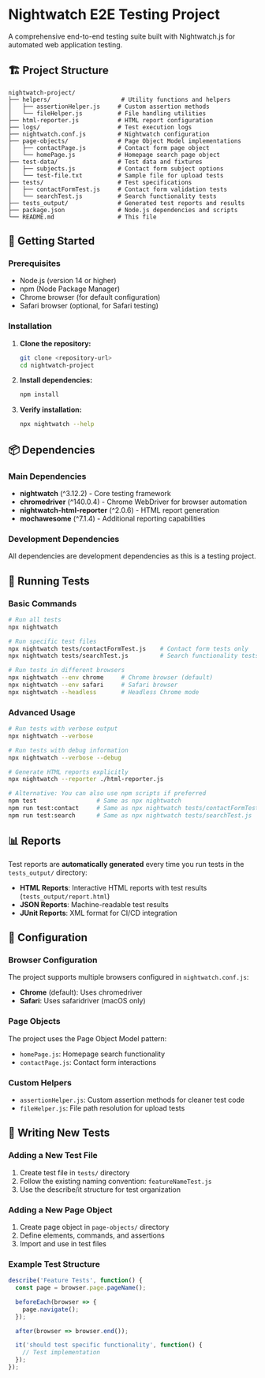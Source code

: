 # Nightwatch E2E Testing Project

A comprehensive end-to-end testing suite built with Nightwatch.js for automated web application testing.

## 🏗️ Project Structure

```
nightwatch-project/
├── helpers/                    # Utility functions and helpers
│   ├── assertionHelper.js     # Custom assertion methods
│   └── fileHelper.js          # File handling utilities
├── html-reporter.js           # HTML report configuration
├── logs/                      # Test execution logs
├── nightwatch.conf.js         # Nightwatch configuration
├── page-objects/              # Page Object Model implementations
│   ├── contactPage.js         # Contact form page object
│   └── homePage.js            # Homepage search page object
├── test-data/                 # Test data and fixtures
│   ├── subjects.js            # Contact form subject options
│   └── test-file.txt          # Sample file for upload tests
├── tests/                     # Test specifications
│   ├── contactFormTest.js     # Contact form validation tests
│   └── searchTest.js          # Search functionality tests
├── tests_output/              # Generated test reports and results
├── package.json               # Node.js dependencies and scripts
└── README.md                  # This file
```

## 🚀 Getting Started

### Prerequisites

- Node.js (version 14 or higher)
- npm (Node Package Manager)
- Chrome browser (for default configuration)
- Safari browser (optional, for Safari testing)

### Installation

1. **Clone the repository:**
   ```bash
   git clone <repository-url>
   cd nightwatch-project
   ```

2. **Install dependencies:**
   ```bash
   npm install
   ```

3. **Verify installation:**
   ```bash
   npx nightwatch --help
   ```

## 📦 Dependencies

### Main Dependencies
- **nightwatch** (^3.12.2) - Core testing framework
- **chromedriver** (^140.0.4) - Chrome WebDriver for browser automation
- **nightwatch-html-reporter** (^2.0.6) - HTML report generation
- **mochawesome** (^7.1.4) - Additional reporting capabilities

### Development Dependencies
All dependencies are development dependencies as this is a testing project.

## 🧪 Running Tests

### Basic Commands

```bash
# Run all tests
npx nightwatch

# Run specific test files
npx nightwatch tests/contactFormTest.js    # Contact form tests only
npx nightwatch tests/searchTest.js         # Search functionality tests only

# Run tests in different browsers
npx nightwatch --env chrome     # Chrome browser (default)
npx nightwatch --env safari     # Safari browser
npx nightwatch --headless       # Headless Chrome mode
```

### Advanced Usage

```bash
# Run tests with verbose output
npx nightwatch --verbose

# Run tests with debug information
npx nightwatch --verbose --debug

# Generate HTML reports explicitly
npx nightwatch --reporter ./html-reporter.js

# Alternative: You can also use npm scripts if preferred
npm test                 # Same as npx nightwatch
npm run test:contact     # Same as npx nightwatch tests/contactFormTest.js
npm run test:search      # Same as npx nightwatch tests/searchTest.js
```
## 📊 Reports

Test reports are **automatically generated** every time you run tests in the `tests_output/` directory:
- **HTML Reports**: Interactive HTML reports with test results (`tests_output/report.html`)
- **JSON Reports**: Machine-readable test results
- **JUnit Reports**: XML format for CI/CD integration

## 🔧 Configuration

### Browser Configuration
The project supports multiple browsers configured in `nightwatch.conf.js`:
- **Chrome** (default): Uses chromedriver
- **Safari**: Uses safaridriver (macOS only)

### Page Objects
The project uses the Page Object Model pattern:
- `homePage.js`: Homepage search functionality
- `contactPage.js`: Contact form interactions

### Custom Helpers
- `assertionHelper.js`: Custom assertion methods for cleaner test code
- `fileHelper.js`: File path resolution for upload tests

## 📝 Writing New Tests

### Adding a New Test File
1. Create test file in `tests/` directory
2. Follow the existing naming convention: `featureNameTest.js`
3. Use the describe/it structure for test organization

### Adding a New Page Object
1. Create page object in `page-objects/` directory
2. Define elements, commands, and assertions
3. Import and use in test files

### Example Test Structure
```javascript
describe('Feature Tests', function() {
  const page = browser.page.pageName();

  beforeEach(browser => {
    page.navigate();
  });

  after(browser => browser.end());

  it('should test specific functionality', function() {
    // Test implementation
  });
});
```